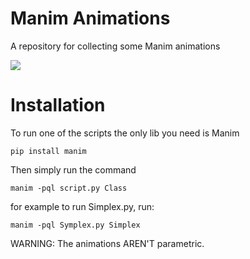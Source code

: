 # Manim Animations
A repository for collecting some Manim animations

![](https://github.com/user-attachments/assets/2a6e8b9d-dd79-4bce-ada5-448528deafbe)

# Installation

To run one of the scripts the only lib you need is Manim 
```
pip install manim
```
Then simply run the command
```
manim -pql script.py Class
```
for example to run Simplex.py, run:
```
manim -pql Symplex.py Simplex
```

WARNING: The animations AREN'T parametric.
